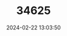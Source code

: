 ---
title: "34625"
category: "Pseudobombax argentinum"
draft: false
date: 2024-02-22 13:03:50
languages:
  Spanish; Castilian: ["Soroche"]
---